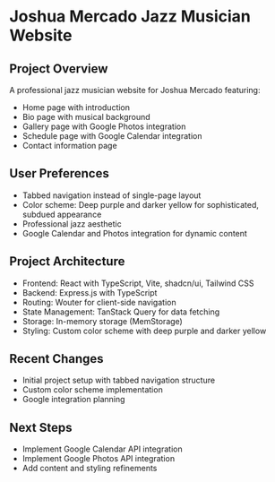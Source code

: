 # Joshua Mercado Jazz Musician Website

## Project Overview
A professional jazz musician website for Joshua Mercado featuring:
- Home page with introduction
- Bio page with musical background
- Gallery page with Google Photos integration
- Schedule page with Google Calendar integration
- Contact information page

## User Preferences
- Tabbed navigation instead of single-page layout
- Color scheme: Deep purple and darker yellow for sophisticated, subdued appearance
- Professional jazz aesthetic
- Google Calendar and Photos integration for dynamic content

## Project Architecture
- Frontend: React with TypeScript, Vite, shadcn/ui, Tailwind CSS
- Backend: Express.js with TypeScript
- Routing: Wouter for client-side navigation
- State Management: TanStack Query for data fetching
- Storage: In-memory storage (MemStorage)
- Styling: Custom color scheme with deep purple and darker yellow

## Recent Changes
- Initial project setup with tabbed navigation structure
- Custom color scheme implementation
- Google integration planning

## Next Steps
- Implement Google Calendar API integration
- Implement Google Photos API integration
- Add content and styling refinements